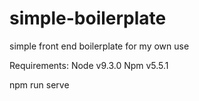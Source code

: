 # simple-boilerplate
simple front end boilerplate for my own use

Requirements:
Node v9.3.0
Npm v5.5.1

npm run serve
